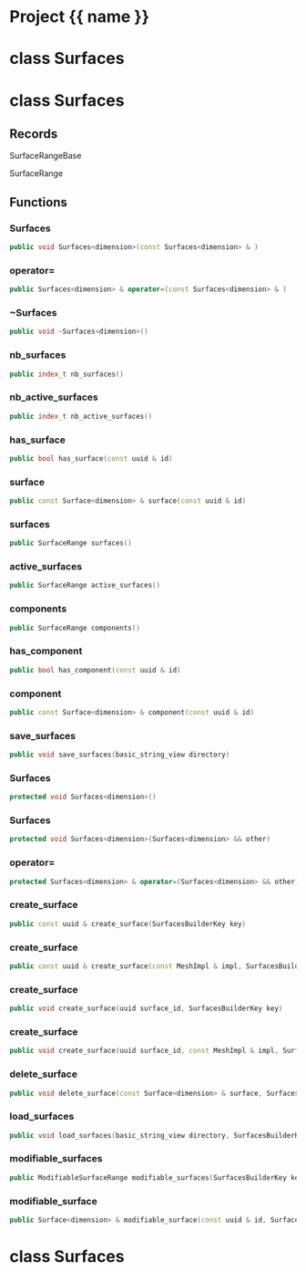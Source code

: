 <script setup>
import {useRoute} from 'vitepress'
const {path} = useRoute()
const tokens = path.split('/')
const words = tokens[2].split('-');
for (let i = 0; i < words.length; i++) {
    words[i] = words[i].charAt(0).toUpperCase() + words[i].slice(1);
    words[i] = words[i].replace('geode', 'Geode')
}
const name = words.join('-');
</script>
# Project {{ name }}

# class Surfaces


# class Surfaces


## Records

SurfaceRangeBase

SurfaceRange



## Functions

### Surfaces

```cpp
public void Surfaces<dimension>(const Surfaces<dimension> & )
```


### operator=

```cpp
public Surfaces<dimension> & operator=(const Surfaces<dimension> & )
```


### ~Surfaces

```cpp
public void ~Surfaces<dimension>()
```


### nb_surfaces

```cpp
public index_t nb_surfaces()
```


### nb_active_surfaces

```cpp
public index_t nb_active_surfaces()
```


### has_surface

```cpp
public bool has_surface(const uuid & id)
```


### surface

```cpp
public const Surface<dimension> & surface(const uuid & id)
```


### surfaces

```cpp
public SurfaceRange surfaces()
```


### active_surfaces

```cpp
public SurfaceRange active_surfaces()
```


### components

```cpp
public SurfaceRange components()
```


### has_component

```cpp
public bool has_component(const uuid & id)
```


### component

```cpp
public const Surface<dimension> & component(const uuid & id)
```


### save_surfaces

```cpp
public void save_surfaces(basic_string_view directory)
```


### Surfaces

```cpp
protected void Surfaces<dimension>()
```


### Surfaces

```cpp
protected void Surfaces<dimension>(Surfaces<dimension> && other)
```


### operator=

```cpp
protected Surfaces<dimension> & operator=(Surfaces<dimension> && other)
```


### create_surface

```cpp
public const uuid & create_surface(SurfacesBuilderKey key)
```


### create_surface

```cpp
public const uuid & create_surface(const MeshImpl & impl, SurfacesBuilderKey key)
```


### create_surface

```cpp
public void create_surface(uuid surface_id, SurfacesBuilderKey key)
```


### create_surface

```cpp
public void create_surface(uuid surface_id, const MeshImpl & impl, SurfacesBuilderKey key)
```


### delete_surface

```cpp
public void delete_surface(const Surface<dimension> & surface, SurfacesBuilderKey key)
```


### load_surfaces

```cpp
public void load_surfaces(basic_string_view directory, SurfacesBuilderKey key)
```


### modifiable_surfaces

```cpp
public ModifiableSurfaceRange modifiable_surfaces(SurfacesBuilderKey key)
```


### modifiable_surface

```cpp
public Surface<dimension> & modifiable_surface(const uuid & id, SurfacesBuilderKey key)
```




# class Surfaces


